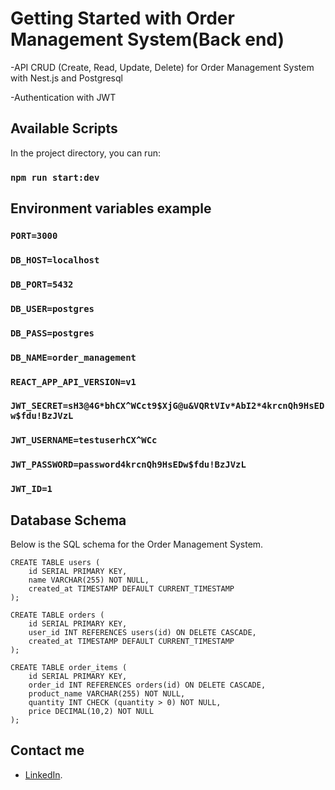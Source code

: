 # Getting Started with Order Management System(Back end)

 -API CRUD (Create, Read, Update, Delete) for Order Management System with Nest.js and Postgresql
 
 -Authentication with JWT
## Available Scripts

In the project directory, you can run:

### `npm run start:dev`

## Environment variables example

### `PORT=3000`
### `DB_HOST=localhost`
### `DB_PORT=5432`
### `DB_USER=postgres`
### `DB_PASS=postgres`
### `DB_NAME=order_management`
### `REACT_APP_API_VERSION=v1`
### `JWT_SECRET=sH3@4G*bhCX^WCct9$XjG@u&VQRtVIv*AbI2*4krcnQh9HsEDw$fdu!BzJVzL`
### `JWT_USERNAME=testuserhCX^WCc`
### `JWT_PASSWORD=password4krcnQh9HsEDw$fdu!BzJVzL`
### `JWT_ID=1`

## Database Schema

Below is the SQL schema for the Order Management System.

    CREATE TABLE users (
        id SERIAL PRIMARY KEY,
        name VARCHAR(255) NOT NULL,
        created_at TIMESTAMP DEFAULT CURRENT_TIMESTAMP
    );

    CREATE TABLE orders (
        id SERIAL PRIMARY KEY,
        user_id INT REFERENCES users(id) ON DELETE CASCADE,
        created_at TIMESTAMP DEFAULT CURRENT_TIMESTAMP
    );

    CREATE TABLE order_items (
        id SERIAL PRIMARY KEY,
        order_id INT REFERENCES orders(id) ON DELETE CASCADE,
        product_name VARCHAR(255) NOT NULL,
        quantity INT CHECK (quantity > 0) NOT NULL,
        price DECIMAL(10,2) NOT NULL
    );


## Contact me

- [LinkedIn](https://www.linkedin.com/in/suchanon-jaiwang-3b3606232/).

